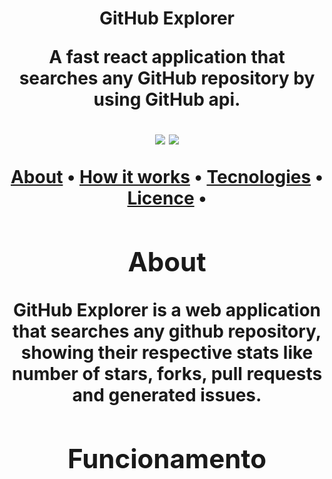 <h1 align="center">GitHub Explorer<img</h1>
<p align="center">A fast react application that searches any GitHub repository by using GitHub api.</p>
<p align="center">
   <img src="https://img.shields.io/github/languages/top/matheusmarks/Github-explorer.svg" />
  <img src="https://img.shields.io/github/repo-size/matheusmarks/GitHub-explorer.svg" />
</p>

<p align="center">
 <a href="#sobre">About</a> • 
 <a href="#funcionamento">How it works</a> • 
 <a href="#tecnologias">Tecnologies</a> • 
 <a href="#licenc-a">Licence</a> • 
</p>

<h2>About</h2>
<p>GitHub Explorer is a web application that searches any github repository, showing their respective stats like number of stars, forks, pull requests and generated issues.</p>
  
<h2>Funcionamento</h2>







